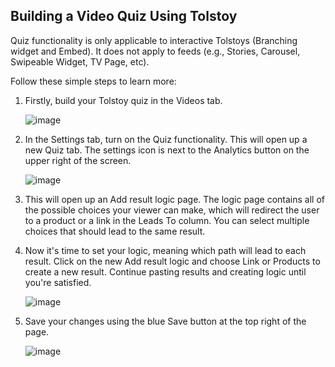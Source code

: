 ## Building a Video Quiz Using Tolstoy

Quiz functionality is only applicable to interactive Tolstoys (Branching widget and Embed). It does not apply to feeds (e.g., Stories, Carousel, Swipeable Widget, TV Page, etc).

Follow these simple steps to learn more:

1. Firstly, build your Tolstoy quiz in the Videos tab.
   
   ![image](https://github.com/user-attachments/assets/d0787126-7f98-4464-a46b-f6b3ef9dc5d9)

2. In the Settings tab, turn on the Quiz functionality. This will open up a new Quiz tab. The settings icon is next to the Analytics button on the upper right of the screen.
   
   ![image](https://github.com/user-attachments/assets/4bcb8d87-1346-4aec-bfbb-f88449da89f7)

3. This will open up an Add result logic page. The logic page contains all of the possible choices your viewer can make, which will redirect the user to a product or a link in the Leads To column. You can select multiple choices that should lead to the same result.

4. Now it's time to set your logic, meaning which path will lead to each result. Click on the new Add result logic and choose Link or Products to create a new result. Continue pasting results and creating logic until you're satisfied.
   
   ![image](https://github.com/user-attachments/assets/3b6eae11-bd3c-4faa-8d5c-a6580275c448)

5. Save your changes using the blue Save button at the top right of the page.
   
   ![image](https://github.com/user-attachments/assets/61dce975-6864-40c1-9ac4-d686e0a7afd9)
